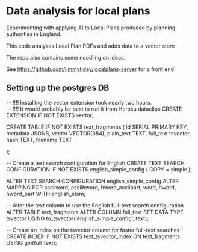 # Data analysis for local plans

Experimenting with applying AI to Local Plans produced by planning authorities in England.

This code analyses Local Plan PDFs and adds data to a vector store

The repo also contains some noodling on ideas.

See https://github.com/jimmytidey/localplans-server for a front end

## Setting up the postgres DB

-- !!!! Installing the vector extension took nearly two hours.  
-- !!!! It would probably be best to run it from Heroku dataclips
CREATE EXTENSION IF NOT EXISTS vector;

CREATE TABLE IF NOT EXISTS text_fragments (
id SERIAL PRIMARY KEY,
metadata JSONB,
vector VECTOR(384),
plain_text TEXT,
full_text tsvector,
hash TEXT,
filename TEXT

);

-- Create a text search configuration for English
CREATE TEXT SEARCH CONFIGURATION IF NOT EXISTS english_simple_config ( COPY = simple );

ALTER TEXT SEARCH CONFIGURATION english_simple_config
ALTER MAPPING FOR asciiword, asciihword, hword_asciipart, word, hword, hword_part
WITH english_stem;

-- Alter the text column to use the English full-text search configuration
ALTER TABLE text_fragments
ALTER COLUMN full_text
SET DATA TYPE tsvector
USING to_tsvector('english_simple_config', text);

-- Create an index on the tsvector column for faster full-text searches
CREATE INDEX IF NOT EXISTS text_tsvector_index
ON text_fragments
USING gin(full_text);
